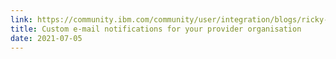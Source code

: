 ```yaml
---
link: https://community.ibm.com/community/user/integration/blogs/ricky-moorhouse1/2021/07/05/custom-notifications
title: Custom e-mail notifications for your provider organisation
date: 2021-07-05
---
```


